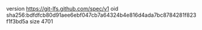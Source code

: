 version https://git-lfs.github.com/spec/v1
oid sha256:bdfdfcb80d91aee6ebf047cb7a64324b4e816d4ada7bc8784281f823f1f3bd5a
size 4701
